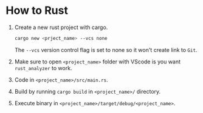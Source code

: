 # How to Rust

1. Create a new rust project with cargo.

   ```bash
   cargo new <prject_name> --vcs none
   ```

   The `--vcs` version control flag is set to none so it won't create link to `Git`.

2. Make sure to open `<project_name>` folder with VScode is you want `rust_analyzer` to work.
3. Code in `<project_name>/src/main.rs`.
4. Build by running `cargo build` in `<project_name>/` directory.
5. Execute binary in `<project_name>/target/debug/<project_name>`.
